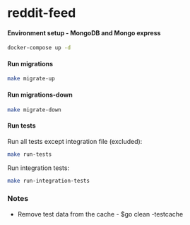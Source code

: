 # reddit-feed

#### Environment setup - MongoDB and Mongo express

```sh
docker-compose up -d
```

#### Run migrations

```sh
make migrate-up
```

#### Run migrations-down

```sh
make migrate-down
```

#### Run tests

Run all tests except integration file (excluded):

```sh
make run-tests
```

Run integration tests:

```sh
make run-integration-tests
```

### Notes

- Remove test data from the cache - $go clean -testcache